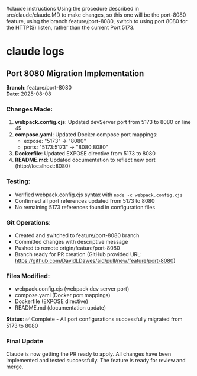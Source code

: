 #claude instructions
Using the procedure described in src/claude/claude.MD to make changes, so this one will be the port-8080 feature, using the branch feature/port-8080, switch to using port 8080 for the HTTP(S) listen, rather than the current Port 5173.

# claude logs

## Port 8080 Migration Implementation

**Branch**: feature/port-8080  
**Date**: 2025-08-08

### Changes Made:
1. **webpack.config.cjs**: Updated devServer port from 5173 to 8080 on line 45
2. **compose.yaml**: Updated Docker compose port mappings:
   - expose: "5173" → "8080"  
   - ports: "5173:5173" → "8080:8080"
3. **Dockerfile**: Updated EXPOSE directive from 5173 to 8080
4. **README.md**: Updated documentation to reflect new port (http://localhost:8080)

### Testing:
- Verified webpack.config.cjs syntax with `node -c webpack.config.cjs` 
- Confirmed all port references updated from 5173 to 8080
- No remaining 5173 references found in configuration files

### Git Operations:
- Created and switched to feature/port-8080 branch
- Committed changes with descriptive message
- Pushed to remote origin/feature/port-8080
- Branch ready for PR creation (GitHub provided URL: https://github.com/DavidLDawes/aid/pull/new/feature/port-8080)

### Files Modified:
- webpack.config.cjs (webpack dev server port)
- compose.yaml (Docker port mappings)  
- Dockerfile (EXPOSE directive)
- README.md (documentation update)

**Status**: ✅ Complete - All port configurations successfully migrated from 5173 to 8080

### Final Update
Claude is now getting the PR ready to apply. All changes have been implemented and tested successfully. The feature is ready for review and merge.
